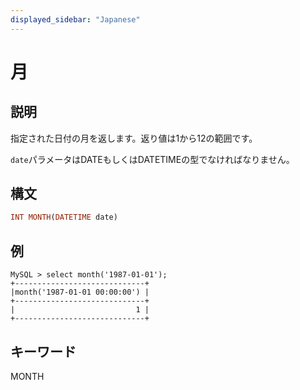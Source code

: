 ```yaml
---
displayed_sidebar: "Japanese"
---
```


# 月

## 説明

指定された日付の月を返します。返り値は1から12の範囲です。

`date`パラメータはDATEもしくはDATETIMEの型でなければなりません。

## 構文

```Haskell
INT MONTH(DATETIME date)
```

## 例

```Plain Text
MySQL > select month('1987-01-01');
+-----------------------------+
|month('1987-01-01 00:00:00') |
+-----------------------------+
|                           1 |
+-----------------------------+
```

## キーワード

MONTH